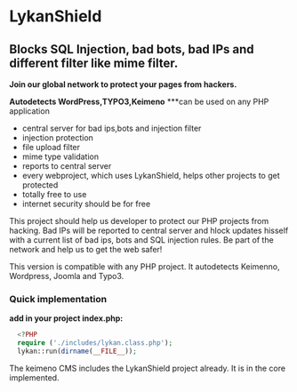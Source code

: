 # LykanShield
## Blocks SQL Injection, bad bots, bad IPs and different filter like mime filter.

**Join our global network to protect your pages from hackers.** 

**Autodetects WordPress,TYPO3,Keimeno**
***can be used on any PHP application

- central server for bad ips,bots and injection filter
- injection protection
- file upload filter
- mime type validation
- reports to central server
- every webproject, which uses LykanShield, helps other projects to get protected
- totally free to use
- internet security should be for free

This project should help us developer to protect our PHP projects from hacking. Bad IPs will be reported to central server 
and hlock updates hisself with a current list of bad ips, bots and SQL injection rules.
Be part of the network and help us to get the web safer!
 
This version is compatible with any PHP project. It autodetects Keimenno, Wordpress, Joomla and Typo3.
 
### Quick implementation
**add in your project index.php:**

```php
  <?PHP
  require ('./includes/lykan.class.php');
  lykan::run(dirname(__FILE__));
```
 
The keimeno CMS includes the LykanShield project already. It is in the core implemented.
